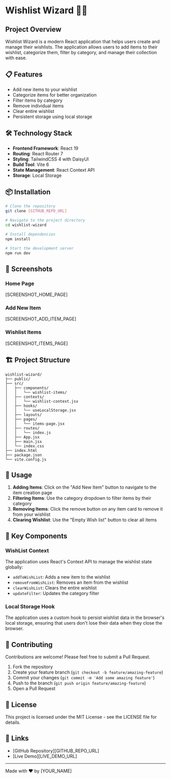 # Wishlist Wizard 🧙‍♂️

## Project Overview

Wishlist Wizard is a modern React application that helps users create and manage their wishlists. The application allows users to add items to their wishlist, categorize them, filter by category, and manage their collection with ease.

## 📋 Features

- Add new items to your wishlist
- Categorize items for better organization
- Filter items by category
- Remove individual items
- Clear entire wishlist
- Persistent storage using local storage

## 🛠️ Technology Stack

- **Frontend Framework**: React 19
- **Routing**: React Router 7
- **Styling**: TailwindCSS 4 with DaisyUI
- **Build Tool**: Vite 6
- **State Management**: React Context API
- **Storage**: Local Storage

## 📦 Installation

```bash
# Clone the repository
git clone [GITHUB_REPO_URL]

# Navigate to the project directory
cd wishlist-wizard

# Install dependencies
npm install

# Start the development server
npm run dev
```

## 📸 Screenshots

### Home Page

[SCREENSHOT_HOME_PAGE]

### Add New Item

[SCREENSHOT_ADD_ITEM_PAGE]

### Wishlist Items

[SCREENSHOT_ITEMS_PAGE]

## 🏗️ Project Structure

```
wishlist-wizard/
├── public/
├── src/
│   ├── components/
│   │   └── wishlist-items/
│   ├── contexts/
│   │   └── wishlist-context.jsx
│   ├── hooks/
│   │   └── useLocalStorage.jsx
│   ├── layouts/
│   ├── pages/
│   │   └── items-page.jsx
│   ├── routes/
│   │   └── index.js
│   ├── App.jsx
│   ├── main.jsx
│   └── index.css
├── index.html
├── package.json
└── vite.config.js
```

## 🚀 Usage

1. **Adding Items**: Click on the "Add New Item" button to navigate to the item creation page
2. **Filtering Items**: Use the category dropdown to filter items by their category
3. **Removing Items**: Click the remove button on any item card to remove it from your wishlist
4. **Clearing Wishlist**: Use the "Empty Wish list" button to clear all items

## 🧩 Key Components

### WishList Context

The application uses React's Context API to manage the wishlist state globally:

- `addToWishList`: Adds a new item to the wishlist
- `removeFromWishList`: Removes an item from the wishlist
- `clearWishList`: Clears the entire wishlist
- `updateFilter`: Updates the category filter

### Local Storage Hook

The application uses a custom hook to persist wishlist data in the browser's local storage, ensuring that users don't lose their data when they close the browser.

## 🤝 Contributing

Contributions are welcome! Please feel free to submit a Pull Request.

1. Fork the repository
2. Create your feature branch (`git checkout -b feature/amazing-feature`)
3. Commit your changes (`git commit -m 'Add some amazing feature'`)
4. Push to the branch (`git push origin feature/amazing-feature`)
5. Open a Pull Request

## 📝 License

This project is licensed under the MIT License - see the LICENSE file for details.

## 🔗 Links

- [GitHub Repository][GITHUB_REPO_URL]
- [Live Demo][LIVE_DEMO_URL]

---

Made with ❤️ by [YOUR_NAME]
